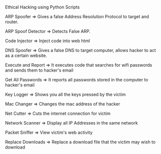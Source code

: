 
Ethical Hacking using Python Scripts

ARP Spoofer => Gives a false Address Resolution Protocol to target and router.

ARP Spoof Detector => Detects False ARP.

Code Injector => Inject code into web html

DNS Spoofer => Gives a false DNS to target computer, allows hacker to act as a certain website.

Execute and Report => It executes code that searches for wifi passwords and sends them to hacker's email

Get All Passwords => It reports all passwords stored in the computer to hacker's email

Key Logger => Shows you all the keys pressed by the victim

Mac Changer => Changes the mac address of the hacker

Net Cutter => Cuts the internet connection for victim

Network Scanner => Display all IP Addresses in the same network

Packet Sniffer => View victim's web activity

Replace Downloads => Replace a download file that the victim may wish to download

